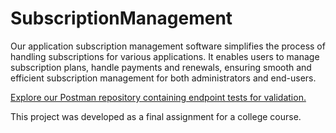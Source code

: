 # SubscriptionManagement
Our application subscription management software simplifies the process of handling subscriptions for various applications. It enables users to manage subscription plans, handle payments and renewals, ensuring smooth and efficient subscription management for both administrators and end-users.

[Explore our Postman repository containing endpoint tests for validation.](https://web.postman.co/workspace/My-Workspace~ba976f11-c95a-47d9-875a-82501591710a/collection/34197698-40aba272-b41a-45f9-bf59-e3e965dfb44d)

This project was developed as a final assignment for a college course.
